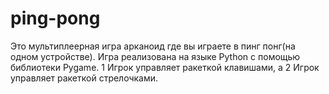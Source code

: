 # ping-pong
Это мультиплеерная игра арканоид где вы играете в пинг понг(на одном устройстве).
Игра реализована на языке Python с помощью библиотеки Pygame.
1 Игрок управляет ракеткой клавишами, а 2 Игрок управляет ракеткой стрелочками.
